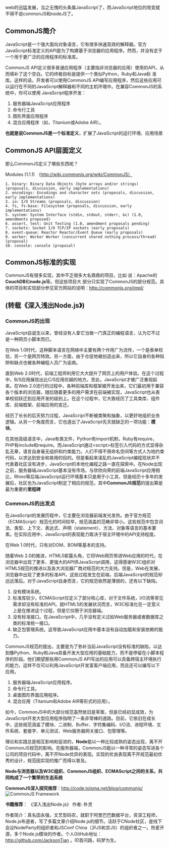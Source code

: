 web的迅猛发展，当之无愧的头条属JavaScript了，而JavaScript地位的改变就不得不说commonJS和nodeJS了。

## CommonJS简介

   JavaScript是一个强大面向对象语言，它有很多快速高效的解释器。官方JavaScript标准定义的API是为了构建基于浏览器的应用程序。然而，并没有定于一个用于更广泛的应用程序的标准库。
   
   CommonJS API定义很多普通应用程序（主要指非浏览器的应用）使用的API，从而填补了这个空白。它的终极目标是提供一个类似Python，Ruby和Java标 准库。这样的话，开发者可以使用CommonJS API编写应用程序，然后这些应用可以运行在不同的JavaScript解释器和不同的主机环境中。在兼容CommonJS的系统中，你可以使用 JavaScript程序开发：
   
   1. 服务器端JavaScript应用程序
   2. 命令行工具
   3. 图形界面应用程序
   4. 混合应用程序（如，Titanium或Adobe AIR）。

**也就是说CommonJS是一个标准定义**，扩展了JavaScript的运行环境、应用场景
   
## CommonJS API层面定义

   那么CommonJS定义了哪些东西呢？
   
   Modules (1.1.1) （http://wiki.commonjs.org/wiki/CommonJS）
   
    1. binary: Binary Data Objects (byte arrays and/or strings) (proposals, discussion, early implementations)
    2. encodings: Encodings and character sets (proposals, discussion, early implementations)
    3. io: I/O Streams (proposals, discussion)
    4. fs, fs-base: Filesystem (proposals, discussion, early implementations)
    5. system: System Interface (stdin, stdout, stderr, &c) (1.0, amendments proposed)
    6. assert, test: Unit Testing (1.0, amendment proposals pending)
    7. sockets: Socket I/O TCP/IP sockets (early proposals)
    8. event-queue: Reactor Reactor/Event Queue (early proposals)
    9. worker: Worker Worker (concurrent shared nothing process/thread) (proposal)
    10. console: console (proposal)

## CommonJS标准的实现

   CommonJS有很多实现，其中不乏很多大名鼎鼎的项目，比如 说：Apache的**CouchDB**和**node.js**等。但这些项目大 部分只实现了CommonJS的部分规范。具体的项目和实现部分参见官方网站的说明：http://commonjs.org/impl/
   
## (转载《深入浅出Node.js》)

### CommonJS的出现

   JavaScript自诞生以来，曾经没有人拿它当做一门真正的编程语言，认为它不过是一种网页小脚本而已。
   
   在Web 1.0时代，这种脚本语言在网络中主要有两个作用广为流传，一个是表单校验，另一个是网页特效。另一方面，由于仓促地被创造出来，所以它自身的各种陷阱和缺点也被各种编程人员广为诟病。
   
   直到Web 2.0时代，前端工程师利用它大大提升了网页上的用户体验。在这个过程中，B/S应用展现出比C/S应用优越的地方。至此，JavaScript才被广泛重视起来。在Web 2.0流行的过程中，各种前端库和框架被开发出来，它们最初用于兼容各个版本的浏览器，随后随着更多的用户需求在前端被实现，JavaScript也从表单校验跃迁到应用开发的级别上。在这个过程中，它大致经历了工具类库、组件库、前端框架、前端应用的变迁。
   
   经历了长长的后天努力过程，JavaScript不断被类聚和抽象，以更好地组织业务逻辑。从另一个角度而言，它也道出了JavaScript先天就缺乏的一项功能：**模块**。
   
   在其他高级语言中，Java有类文件，Python有import机制，Ruby有require，PHP有include和require。而JavaScript通过&lt;script&gt;标签引入代码的方式显得杂乱无章，语言自身毫无组织和约束能力。人们不得不用命名空间等方式人为地约束代码，以求达到安全和易用的目的。但是看起来凌乱的JavaScript编程现状并不代表着社区没有进步，JavaScript的本地化编程之路一直在探索中。在Node出现之前，服务器端JavaScript基本没有市场，与欣欣向荣的前端JavaScript应用相比，Rhino等后端JavaScript运行环境基本只是用于小工具，但是经历十多年的发展后，社区也为JavaScript制定了相应的规范，其中**CommonJS规范**的提出算是最为重要的**里程碑**
   
### CommonJS的出发点

   在JavaScript的发展历程中，它主要在浏览器前端发光发热。由于官方规范（ECMAScript）规范化的时间较早，规范涵盖的范畴非常小。这些规范中包含词法、类型、上下文、表达式、声明（statement）、方法、对象等语言的基本要素。在实际应用中，JavaScript的表现能力取决于宿主环境中的API支持程度。
   
   在Web 1.0时代，只有对DOM、BOM等基本的支持。
   
   随着Web 2.0的推进，HTML5崭露头角，它将Web网页带进Web应用的时代，在浏览器中出现了更多、更强大的API供JavaScript调用，这得感谢W3C组织对HTML5规范的推进以及各大浏览器厂商对规范的大力支持。但是，Web在发展，浏览器中出现了更多的标准API，这些过程发生在前端，后端JavaScript的规范却远远落后。对于JavaScript自身而言，它的规范依然是薄弱的，还有以下缺陷。
   
   1. 没有模块系统。
   2. 标准库较少。ECMAScript仅定义了部分核心库，对于文件系统，I/O流等常见需求却没有标准的API。就HTML5的发展状况而言，W3C标准化在一定意义上是在推进这个过程，但是它仅限于浏览器端。
   3. 没有标准接口。在JavaScript中，几乎没有定义过如Web服务器或者数据库之类的标准统一接口。
   4. 缺乏包管理系统。这导致JavaScript应用中基本没有自动加载和安装依赖的能力。

CommonJS规范的提出，主要是为了弥补当前JavaScript没有标准的缺陷，以达到像Python、Ruby和Java具备开发大型应用的基础能力，而不是停留在小脚本程序的阶段。他们期望那些用CommonJS API写出的应用可以具备跨宿主环境执行的能力，这样不仅可以利用JavaScript开发富客户端应用，而且还可以编写以下应用。
   
  1. 服务器端JavaScript应用程序。
  2. 命令行工具。
  3. 桌面图形界面应用程序。
  4. 混合应用（Titanium和Adobe AIR等形式的应用）。

如今，CommonJS中的大部分规范虽然依旧是草案，但是已经初显成效，为JavaScript开发大型应用程序指明了一条非常棒的道路。目前，它依旧在成长中，这些规范涵盖了模块、二进制、Buffer、字符集编码、I/O流、进程环境、文件系统、套接字、单元测试、Web服务器网关接口、包管理等。
    
理论和实践总是相互影响和促进的，**Node**能以一种比较成熟的姿态出现，离不开CommonJS规范的影响。在服务器端，CommonJS能以一种寻常的姿态写进各个公司的项目代码中，离不开Node优异的表现。实现的优良表现离不开规范最初优秀的设计，规范因实现的推广而得以普及。
   
**Node与浏览器以及W3C组织、CommonJS组织、ECMAScript之间的关系，共同构成了一个繁荣的生态系统**

**CommonJS深入探究推荐**：http://code.tolsma.net/blog/commonjs/
![CommonJS Framework](http://code.tolsma.net/blog/commonjs/images/CommonJS%20Environment%20Framework%20v0.5.png)

**书籍推荐**： 《深入浅出Node.js》 作者: 朴灵
   
作者简介：真名田永强，文艺型码农，就职于阿里巴巴数据平台，资深工程师，Node.js布道者，写了多篇文章介绍Node.js的细节。活跃于CNode社区，是线下会议NodeParty的组织者和JSConf China（沪JS和京JS）的组织者之一。热爱开源，多个Node.js模块的作者。个人GitHub地址：http://github.com/JacksonTian 。叩首问路，码梦为生。